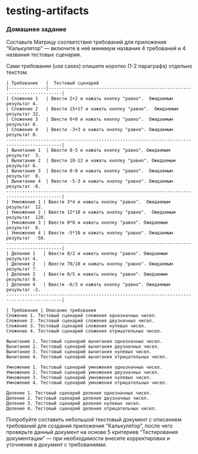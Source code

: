 # testing-artifacts

### Домашнее задание

Составьте Матрицу соответствия требований для приложения “Калькулятор” — включите в неё минимум названия 4 требований и 4 названия тестовых сценария.

Сами требования (use cases) опишите коротко (1-2 параграфа) отдельно текстом.

```
| Требование   |  Тестовый сценарий 							   
|--------------|---------------------------------------------------------------------------|
| Сложение 1   | Ввести 2+2 и нажать кнопку "равно".  Ожидаемым результат 4. 		 
| Сложение 2   | Ввести 15+17 и нажать кнопку "равно".  Ожидаемым результат 32.    		   
| Сложение 3   | Ввести 0+0 и нажать кнопку "равно".  Ожидаемым результат 0.     		    
| Сложение 4   | Ввести -3+3 и нажать кнопку "равно". Ожидаемым результат 0.    		   
-------------------------------------------------------------------------------------------|
| Вычитание 1  | Ввести 8-5 и нажать кнопку "равно". Ожидаемым результат  3.                
| Вычитание 2  | Ввести 18-12 и нажать кнопку "равно". Ожидаемым результат 6.                
| Вычитание 3  | Ввести 0-0 и нажать кнопку "равно".  Ожидаемым результат  0.                
| Вычитание 4  | Ввести -5-3 и нажать кнопку "равно". Ожидаемым результат -8.                
-------------------------------------------------------------------------------------------|
| Умножение 1 | Ввести 3*4 и нажать кнопку "равно".  Ожидаемым результат  12.               
| Умножение 2 | Ввести 12*10 и нажать кнопку "равно".  Ожидаемым результат  120.
| Умножение 3 | Ввести 0*0 и нажать кнопку "равно". Ожидаемым результат  0.
| Умножение 4 | Ввести -5*10 и нажать кнопку "равно". Ожидаемым результат  -50.
-------------------------------------------------------------------------------------------|
| Деление 1   | Ввести 8/2 и нажать кнопку "равно". Ожидаемым результат 4.                 
| Деление 2   | Ввести 70/10 и нажать кнопку "равно". Ожидаемым результат 7.
| Деление 3   | Ввести 0/5 и нажать кнопку "равно". Ожидаемым результат 0.
| Деление 4   | Ввести -6/3 и нажать кнопку "равно". Ожидаемым результат -2.
-------------------------------------------------------------------------------------------|
```
```
| Требование | Описание требования 
Сложение 1. Тестовый сценарий сложения однозначных чисел.
Сложение 2. Тестовый сценарий сложения двузначных чисел.
Сложение 3. Тестовый сценарий сложения нулевых чисел.
Сложение 4. Тестовый сценарий сложения отрицательных чисел.

Вычитание 1. Тестовый сценарий вычитания однозначных чисел.
Вычитание 2. Тестовый сценарий вычитания двузначных чисел.
Вычитание 3. Тестовый сценарий вычитания нулевых чисел.
Вычитание 4. Тестовый сценарий вычитания отрицательных чисел.

Умножение 1. Тестовый сценарий умножения однозначных чисел.
Умножение 2. Тестовый сценарий умножения двузначных чисел.
Умножение 3. Тестовый сценарий умножения нулевых чисел.
Умножение 4. Тестовый сценарий умножения отрицательных чисел.

Деление 1. Тестовый сценарий деления однозначных чисел.
Деление 2. Тестовый сценарий деления двузначных чисел.
Деление 3. Тестовый сценарий деления нулевых чисел.
Деление 4. Тестовый сценарий деления отрицательных чисел.
```

Попробуйте составить небольшой текстовый документ с описанием требований для создания приложения “Калькулятор”, после чего проверьте данный документ на основе 5 критериев “Тестирования документации” — при необходимости внесите корректировки и уточнения в документ с требованиями.


